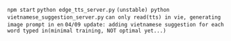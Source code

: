 ``npm start`` 
``python edge_tts_server.py``
``(unstable) python vietnamese_suggestion_server.py``
``can only read(tts) in vie, generating image prompt in en``
``04/09 update: adding vietnamese suggestion for each word typed in(minimal training, NOT optimal yet...)``
